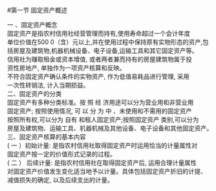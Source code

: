 #第一节 固定资产概述
<p> 一 、固定资产概念<br />
      固定资产是指农村信用社经营管理而持有,使用寿命超过一个会计年度<br />
      单位价值在500 0（含）元以上,并在使用过程中保持原有实物形态的资产,包<br />
      括房屋及建筑物,机器机械设备、电子设备,运输工具和其它固定资产等。<br />
      信用社为赚取租金或资本增值, 或者两者兼而持有的房屋建筑物属于投<br />
      资性房地产, 单独作为一项资产核算和反映。<br />
      不符合固定资产确认条件的实物资产, 作为低值易耗品进行管理, 采用<br />
      一次性转销法, 计入当期损益。<br />
      二、固定资产的分类<br />
      固定资产有多种分类标准。按 照 经 济用途可以分为营业用和非营业用<br />
      固定资产; 按照使用情况, 可 以 分 为 中 、未使用和不需用的固定资产<br />
      按照所有权,可以分为 自有 和租人固定资产;按照固定资产 类别,可以分为<br />
      房屋及建筑物、运输工具、机器机械及其他设备、电子设备和其他固定资产。<br />
      三、固定资产核算的基本内容<br />
      ( 一 ）初始计量: 是指农村信用社取得固定资产时运用恰当的计量属性对<br />
      固定资产按一定的价值形式记录的过程。<br />
      ( 二 ） 后续计量: 是指农村信用社在取得固定资产后, 运用合理计量属性<br />
      对固定资产价值发生变化适当地予以计量。具体包括固定资产折旧的计提、<br />
      减值损失的确定, 以及后续支出的计量。<br />
      <br />
    </p>